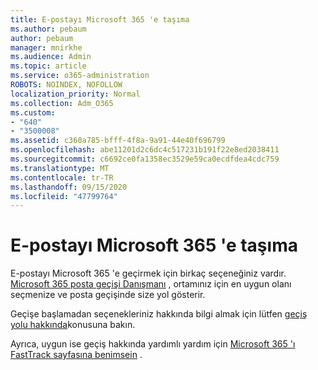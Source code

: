 ```yaml
---
title: E-postayı Microsoft 365 'e taşıma
ms.author: pebaum
author: pebaum
manager: mnirkhe
ms.audience: Admin
ms.topic: article
ms.service: o365-administration
ROBOTS: NOINDEX, NOFOLLOW
localization_priority: Normal
ms.collection: Adm_O365
ms.custom:
- "640"
- "3500008"
ms.assetid: c360a785-bfff-4f8a-9a91-44e40f696799
ms.openlocfilehash: abe11201d2c6dc4c517231b191f22e8ed2038411
ms.sourcegitcommit: c6692ce0fa1358ec3529e59ca0ecdfdea4cdc759
ms.translationtype: MT
ms.contentlocale: tr-TR
ms.lasthandoff: 09/15/2020
ms.locfileid: "47799764"
---
```

# <a name="move-email-to-microsoft-365"></a>E-postayı Microsoft 365 'e taşıma

E-postayı Microsoft 365 'e geçirmek için birkaç seçeneğiniz vardır. [Microsoft 365 posta geçişi Danışmanı](https://aka.ms/alchemyinsight-mailmigrationadvisor) , ortamınız için en uygun olanı seçmenize ve posta geçişinde size yol gösterir.
  
Geçişe başlamadan seçenekleriniz hakkında bilgi almak için lütfen [geçiş yolu hakkında](https://docs.microsoft.com/Exchange/mailbox-migration/decide-on-a-migration-path)konusuna bakın.

Ayrıca, uygun ise geçiş hakkında yardımlı yardım için [Microsoft 365 'ı FastTrack sayfasına benimsein](https://www.microsoft.com/fasttrack/microsoft-365/office-365) .
  